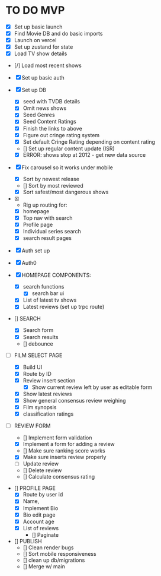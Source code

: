 # TO DO MVP

- [x] Set up basic launch
- [x] Find Movie DB and do basic imports
- [x] Launch on vercel
- [x] Set up zustand for state
- [x] Load TV show details
- [/] Load most recent shows
- [x] Set up basic auth

- [x] Set up DB

  - [x] seed with TVDB details
  - [x] Omit news shows
  - [x] Seed Genres
  - [x] Seed Content Ratings
  - [x] Finish the links to above
  - [x] Figure out cringe rating system
  - [x] Set default Cringe Rating depending on content rating
  - [] Set up regular content update (ISR)
  - [x] ERROR: shows stop at 2012 - get new data source

- [x] Fix carousel so it works under mobile

  - [x] Sort by newest release
  - [] Sort by most reviewed
  - [x] Sort safest/most dangerous shows

- [x] - Rig up routing for:
  - [x] homepage
  - [x] Top nav with search
  - [x] Profile page
  - [x] Individual series search
  - [x] search result pages

- [x] Auth set up
- [x] Auth0

- [x] HOMEPAGE COMPONENTS:
  - [x] search functions
    - [x] search bar ui
  - [x] List of latest tv shows
  - [x] Latest reviews (set up trpc route)

- [] SEARCH

  - [x] Search form
  - [x] Search results
  - [] debounce

- [ ] FILM SELECT PAGE

  - [x] Build UI
  - [x] Route by ID
  - [x] Review insert section
    - [x] Show current review left by user as editable form
  - [x] Show latest reviews
  - [x] Show general consensus review weighing
  - [x] Film synopsis
  - [x] classification ratings

- [ ] REVIEW FORM

  - [] Implement form validation
  - [x] Implement a form for adding a review
  - [] Make sure ranking score works
  - [x] Make sure inserts review properly
  - [ ] Update review
  - [] Delete review
  - [] Calculate consensus rating

- [] PROFILE PAGE
  - [x] Route by user id
  - [x] Name,
  - [x] Implement Bio
  - [x] Bio edit page
  - [x] Account age
  - [x] List of reviews
    - [] Paginate

- [] PUBLISH
  - [] Clean render bugs
  - [] Sort mobile responsiveness
  - [] clean up db/migrations
  - [] Merge w/ main
